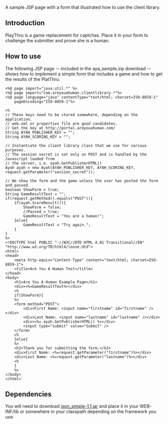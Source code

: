 A sample JSP page with a form that illustrated how to use the client library.

## Introduction ##
PlayThru is a game replacement for captchas.  Place it in your form to challenge the submitter and prove she is a human.

## How to use ##
The following JSP page -- included in the aya\_sample.zip download -- shows how to implement a simple form that includes a game and how to get the results of the PlatThru.
```
<%@ page import="java.util.*" %>
<%@ page import="com.areyouahuman.clientlibrary.*"%>
<%@ page language="java" contentType="text/html; charset=ISO-8859-1"
    pageEncoding="ISO-8859-1"%>
    
<%
// These keys need to be stored somewhere, depending on the application.
// web.xml or properties file are good candidates.
// Get the key at http://portal.areyouahuman.com/
String AYAH_PUBLISHER_KEY = "";
String AYAH_SCORING_KEY = "";

// Instantiate the client library class that we use for various purposes.
// The session secret is set only on POST and is handled by the Javascript loaded from 
// the server, i.e. ayah.GetPublisherHTML()
Ayah ayah = new Ayah(AYAH_PUBLISHER_KEY, AYAH_SCORING_KEY, request.getParameter("session_secret")); 

// We show the form and the game unless the user has posted the form and passed.
boolean ShowForm = true;
String GameResultText = "";
if(request.getMethod().equals("POST")){
	if(ayah.ScoreResult()){
		ShowForm = false; 
		//Passed = true;
		GameResultText = "You are a human!";
	}else{
		GameResultText = "Try again.";
	}
}
%>
<!DOCTYPE html PUBLIC "-//W3C//DTD HTML 4.01 Transitional//EN" "http://www.w3.org/TR/html4/loose.dtd">
<html>
<head>
	<meta http-equiv="Content-Type" content="text/html; charset=ISO-8859-1">
	<title>Are You A Human Test</title>
</head>
<body>
	<h1>Are You A Human Example Page</h1>
	<div><%=GameResultText%></div>
	<% 
	if(ShowForm){
	%>	
	<form method="POST">
		<div>First Name: <input name="firstname" id="firstname" /></div>
		<div>Last Name: <input name="lastname" id="lastname" /></div>
		<div><%= ayah.GetPublisherHTML() %></div>
		<input type="submit" value="Submit" />
	</form>	
	<%
	}else{	
	%>
	<h2>Thank you for submitting the form.</h2>
	<div>First Name: <%=request.getParameter("firstname")%></div>
	<div>Last Name: <%=request.getParameter("lastname")%></div>
	<%
	}
	%>
</body>
</html>`
```
## Dependencies ##
You will need to download [json\_simple-1.1.jar](http://code.google.com/p/json-simple/downloads/list) and place it in your WEB-INF/lib or somewhere in your classpath depending on the framework you use.